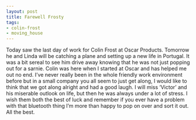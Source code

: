 ```yaml
---
layout: post
title: Farewell Frosty
tags:
- colin-frost
- moving_house
---
```

Today saw the last day of work for Colin Frost at Oscar Products. Tomorrow he and Linda will be catching a plane and setting up a new life in Portugal. It was a bit sereal to see him drive away knowing that he was not just popping out for a sarnie. Colin was here when I started at Oscar and has helped me out no end. I’ve never really been in the whole friendly work environment before but in a small company you all seem to just get along, I would like to think that we got along alright and had a good laugh. I will miss ‘Victor’ and his miserable outlook on life, but then he was always under a lot of stress. I wish them both the best of luck and remember if you ever have a problem with that bluetooth thing I’m more than happy to pop on over and sort it out. All the best.
